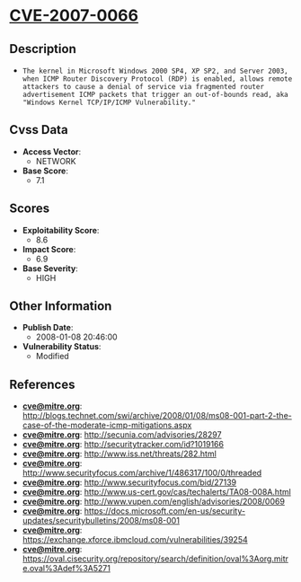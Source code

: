 
# [CVE-2007-0066](http://blogs.technet.com/swi/archive/2008/01/08/ms08-001-part-2-the-case-of-the-moderate-icmp-mitigations.aspx)

## Description

- `The kernel in Microsoft Windows 2000 SP4, XP SP2, and Server 2003, when ICMP Router Discovery Protocol (RDP) is enabled, allows remote attackers to cause a denial of service via fragmented router advertisement ICMP packets that trigger an out-of-bounds read, aka "Windows Kernel TCP/IP/ICMP Vulnerability."`

## Cvss Data

- **Access Vector**:
  - NETWORK
- **Base Score**:
  - 7.1

## Scores

- **Exploitability Score**:
  - 8.6
- **Impact Score**:
  - 6.9
- **Base Severity**:
  - HIGH

## Other Information

- **Publish Date**:
  - 2008-01-08 20:46:00
- **Vulnerability Status**:
  - Modified

## References

- **cve@mitre.org**: http://blogs.technet.com/swi/archive/2008/01/08/ms08-001-part-2-the-case-of-the-moderate-icmp-mitigations.aspx
- **cve@mitre.org**: http://secunia.com/advisories/28297
- **cve@mitre.org**: http://securitytracker.com/id?1019166
- **cve@mitre.org**: http://www.iss.net/threats/282.html
- **cve@mitre.org**: http://www.securityfocus.com/archive/1/486317/100/0/threaded
- **cve@mitre.org**: http://www.securityfocus.com/bid/27139
- **cve@mitre.org**: http://www.us-cert.gov/cas/techalerts/TA08-008A.html
- **cve@mitre.org**: http://www.vupen.com/english/advisories/2008/0069
- **cve@mitre.org**: https://docs.microsoft.com/en-us/security-updates/securitybulletins/2008/ms08-001
- **cve@mitre.org**: https://exchange.xforce.ibmcloud.com/vulnerabilities/39254
- **cve@mitre.org**: https://oval.cisecurity.org/repository/search/definition/oval%3Aorg.mitre.oval%3Adef%3A5271
